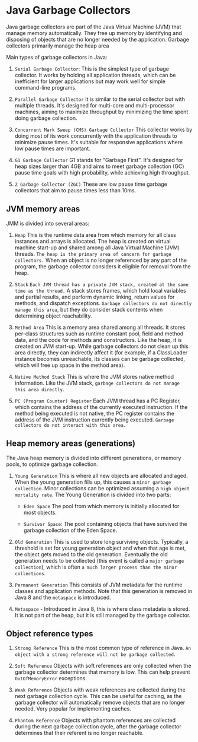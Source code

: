 # Java Garbage Collectors

Java garbage collectors are part of the Java Virtual Machine (JVM) that manage memory automatically.
They free up memory by identifying and disposing of objects that are no longer needed by the application.
Garbage collectors primarily manage the heap area

Main types of garbage collectors in Java:

1. `Serial Garbage Collector`: This is the simplest type of garbage collector.
  It works by holding all application threads, which can be inefficient for larger applications but may work well for simple command-line programs.

2. `Parallel Garbage Collector`
  It is similar to the serial collector but with multiple threads.
  It's designed for multi-core and multi-processor machines, aiming to maximize throughput by minimizing the time spent doing garbage collection.

3. `Concurrent Mark Sweep (CMS) Garbage Collector`
  This collector works by doing most of its work concurrently with the application threads to minimize pause times.
  It's suitable for responsive applications where low pause times are important.

4. `G1 Garbage Collector`
  G1 stands for "Garbage First".
  It's designed for heap sizes larger than 4GB and aims to meet garbage collection (GC) pause time goals with high probability, while achieving high throughput.

5. `Z Garbage Collector (ZGC)`
  These are low pause time garbage collectors that aim to pause times less than 10ms.


## JVM memory areas

JMM is divided into several areas:

1. `Heap`
  This is the runtime data area from which memory for all class instances and arrays is allocated.
  The heap is created on virtual machine start-up and shared among all Java Virtual Machine (JVM) threads.
  `The heap is the primary area of concern for garbage collectors.` 
  When an object is no longer referenced by any part of the program, the garbage collector considers it eligible for removal from the heap.

2. `Stack`
  `Each JVM thread has a private JVM stack, created at the same time as the thread.`
  A stack stores frames, which hold local variables and partial results, and perform dynamic linking, return values for methods, and dispatch exceptions.
  `Garbage collectors do not directly manage this area`, but they do consider stack contents when determining object reachability.

3. `Method Area`
   This is a memory area shared among all threads.
   It stores per-class structures such as runtime constant pool, field and method data, and the code for methods and constructors.
   Like the heap, it is created on JVM start-up.
   While garbage collectors do not clean up this area directly, they can indirectly affect it (for example, if a ClassLoader instance becomes unreachable, its classes can be garbage collected, which will free up space in the method area).

4. `Native Method Stack`
  This is where the JVM stores native method information. Like the JVM stack, `garbage collectors do not manage this area directly`.

5. `PC (Program Counter) Register`
  Each JVM thread has a PC Register, which contains the address of the currently executed instruction.
  If the method being executed is not native, the PC register contains the address of the JVM instruction currently being executed. `Garbage collectors do not interact with this area.`

## Heap memory areas (generations)

The Java heap memory is divided into different generations, or memory pools, to optimize garbage collection.

1. `Young Generation`
  This is where all new objects are allocated and aged.
  When the young generation fills up, this causes a `minor garbage collection`.
  Minor collections can be optimized assuming a `high object mortality rate`. The Young Generation is divided into two parts:

    - `Eden Space` The pool from which memory is initially allocated for most objects.

    - `Survivor Space`: The pool containing objects that have survived the garbage collection of the Eden Space.

2. `Old Generation`
  This is used to store long surviving objects.
  Typically, a threshold is set for young generation object and when that age is met, the object gets moved to the old generation.
  Eventually the old generation needs to be collected (this event is called a `major garbage collection`), which is often `a much larger process than the minor collections`.

3. `Permanent Generation`
  This consists of JVM metadata for the runtime classes and application methods.
  Note that this generation is removed in Java 8 and the `metaspace` is introduced.

4. `Metaspace` - Introduced in Java 8, this is where class metadata is stored.
  It is not part of the heap, but it is still managed by the garbage collector.

## Object reference types

1. `Strong Reference`
  This is the most common type of reference in Java.
  `An object with a strong reference will not be garbage collected`.

2. `Soft Reference`
  Objects with soft references are only collected when the garbage collector determines that memory is low.
  This can help prevent `OutOfMemoryError` exceptions.

3. `Weak Reference`
  Objects with weak references are collected during the next garbage collection cycle.
  This can be useful for caching, as the garbage collector will automatically remove objects that are no longer needed.
  Very popular for implementing caches.

4. `Phantom Reference`
  Objects with phantom references are collected during the next garbage collection cycle, after the garbage collector determines that their referent is no longer reachable.
